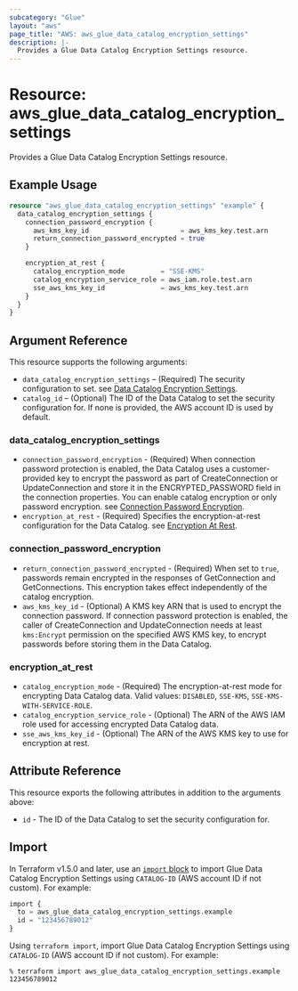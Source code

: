 ```yaml
---
subcategory: "Glue"
layout: "aws"
page_title: "AWS: aws_glue_data_catalog_encryption_settings"
description: |-
  Provides a Glue Data Catalog Encryption Settings resource.
---
```


# Resource: aws_glue_data_catalog_encryption_settings

Provides a Glue Data Catalog Encryption Settings resource.

## Example Usage

```terraform
resource "aws_glue_data_catalog_encryption_settings" "example" {
  data_catalog_encryption_settings {
    connection_password_encryption {
      aws_kms_key_id                       = aws_kms_key.test.arn
      return_connection_password_encrypted = true
    }

    encryption_at_rest {
      catalog_encryption_mode         = "SSE-KMS"
      catalog_encryption_service_role = aws_iam.role.test.arn
      sse_aws_kms_key_id              = aws_kms_key.test.arn
    }
  }
}
```

## Argument Reference

This resource supports the following arguments:

* `data_catalog_encryption_settings` – (Required) The security configuration to set. see [Data Catalog Encryption Settings](#data_catalog_encryption_settings).
* `catalog_id` – (Optional) The ID of the Data Catalog to set the security configuration for. If none is provided, the AWS account ID is used by default.

### data_catalog_encryption_settings

* `connection_password_encryption` - (Required) When connection password protection is enabled, the Data Catalog uses a customer-provided key to encrypt the password as part of CreateConnection or UpdateConnection and store it in the ENCRYPTED_PASSWORD field in the connection properties. You can enable catalog encryption or only password encryption. see [Connection Password Encryption](#connection_password_encryption).
* `encryption_at_rest` - (Required) Specifies the encryption-at-rest configuration for the Data Catalog. see [Encryption At Rest](#encryption_at_rest).

### connection_password_encryption

* `return_connection_password_encrypted` - (Required) When set to `true`, passwords remain encrypted in the responses of GetConnection and GetConnections. This encryption takes effect independently of the catalog encryption.
* `aws_kms_key_id` - (Optional) A KMS key ARN that is used to encrypt the connection password. If connection password protection is enabled, the caller of CreateConnection and UpdateConnection needs at least `kms:Encrypt` permission on the specified AWS KMS key, to encrypt passwords before storing them in the Data Catalog.

### encryption_at_rest

* `catalog_encryption_mode` - (Required) The encryption-at-rest mode for encrypting Data Catalog data. Valid values: `DISABLED`, `SSE-KMS`, `SSE-KMS-WITH-SERVICE-ROLE`.
* `catalog_encryption_service_role` - (Optional) The ARN of the AWS IAM role used for accessing encrypted Data Catalog data.
* `sse_aws_kms_key_id` - (Optional) The ARN of the AWS KMS key to use for encryption at rest.

## Attribute Reference

This resource exports the following attributes in addition to the arguments above:

* `id` - The ID of the Data Catalog to set the security configuration for.

## Import

In Terraform v1.5.0 and later, use an [`import` block](https://developer.hashicorp.com/terraform/language/import) to import Glue Data Catalog Encryption Settings using `CATALOG-ID` (AWS account ID if not custom). For example:

```terraform
import {
  to = aws_glue_data_catalog_encryption_settings.example
  id = "123456789012"
}
```

Using `terraform import`, import Glue Data Catalog Encryption Settings using `CATALOG-ID` (AWS account ID if not custom). For example:

```console
% terraform import aws_glue_data_catalog_encryption_settings.example 123456789012
```
